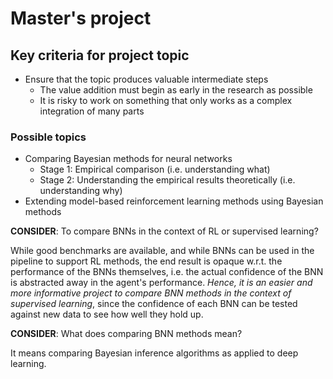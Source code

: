 # Master's project

## Key criteria for project topic
- Ensure that the topic produces valuable intermediate steps
    - The value addition must begin as early in the research as possible
    - It is risky to work on something that only works as a complex integration of many parts

### Possible topics
- Comparing Bayesian methods for neural networks
    - Stage 1: Empirical comparison (i.e. understanding what)
    - Stage 2: Understanding the empirical results theoretically (i.e. understanding why)
- Extending model-based reinforcement learning methods using Bayesian methods

**CONSIDER**: To compare BNNs in the context of RL or supervised learning?

While good benchmarks are available, and while BNNs can be used in the pipeline to support RL methods, the end result is opaque w.r.t. the performance of the BNNs themselves, i.e. the actual confidence of the BNN is abstracted away in the agent's performance. _Hence, it is an easier and more informative project to compare BNN methods in the context of supervised learning_, since the confidence of each BNN can be tested against new data to see how well they hold up.

**CONSIDER**: What does comparing BNN methods mean?

It means comparing Bayesian inference algorithms as applied to deep learning.
